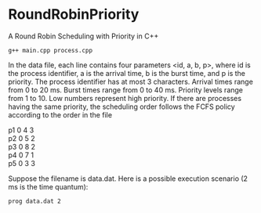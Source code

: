 # RoundRobinPriority
A Round Robin Scheduling with Priority in C++  
```
g++ main.cpp process.cpp
```
In the data file, each line contains four parameters <id, a, b, p>, where id is the process
identifier, a is the arrival time, b is the burst time, and p is the priority. The process identifier has at most 3 characters.
Arrival times range from 0 to 20 ms. Burst times range from 0 to 40 ms. Priority levels range from 1 to 10. Low
numbers represent high priority. If there are processes having the same priority, the scheduling order follows the
FCFS policy according to the order in the file

p1 0 4 3  
p2 0 5 2  
p3 0 8 2  
p4 0 7 1  
p5 0 3 3  

Suppose the filename is data.dat. Here is a possible execution scenario (2 ms is the time quantum):
```
prog data.dat 2
```
